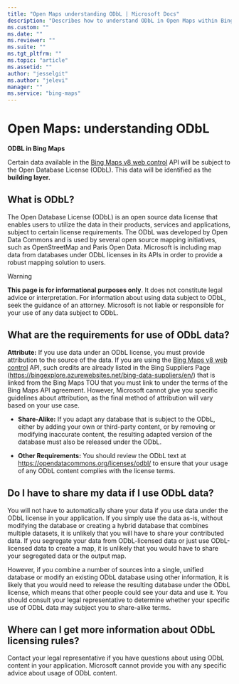 ```yaml
---
title: "Open Maps understanding ODbL | Microsoft Docs"
description: "Describes how to understand ODbL in Open Maps within Bing Maps and outlines what ODbL is, its requirements, and how to share ODbL data."
ms.custom: ""
ms.date: ""
ms.reviewer: ""
ms.suite: ""
ms.tgt_pltfrm: ""
ms.topic: "article"
ms.assetid: ""
author: "jesselgit"
ms.author: "jelevi"
manager: ""
ms.service: "bing-maps"
---
```

# Open Maps: understanding ODbL

**ODBL in Bing Maps**

Certain data available in the [Bing Maps v8 web control](../v8-web-control/index.md) API will be subject to the Open Database License (ODbL). This data will be identified as the **building layer.**  

## What is ODbL?

 The Open Database License (ODbL) is an open source data license that enables users to utilize the data in their products, services and applications, subject to certain license requirements. The ODbL was developed by Open Data Commons and is used by several open source mapping initiatives, such as OpenStreetMap and Paris Open Data. Microsoft is including map data from databases under ODbL licenses in its APIs in order to provide a robust mapping solution to users.

 >[!WARNING]
 > **This page is for informational purposes only**. It does not constitute legal advice or interpretation.  For information about using data subject to ODbL, seek the guidance of an attorney. Microsoft is not liable or responsible for your use of any data subject to ODbL.
 

## What are the requirements for use of ODbL data?

 **Attribute:** If you use data under an ODbL license, you must provide attribution to the source of the data. If you are using the [Bing Maps v8 web control](../v8-web-control/index.md) API, such credits are already listed in the Bing Suppliers Page (<https://bingexplore.azurewebsites.net/bing-data-suppliers/en/>) that is linked from the Bing Maps TOU that you must link to under the terms of the Bing Maps API agreement. However, Microsoft cannot give you specific guidelines about attribution, as the final method of attribution will vary based on your use case.

- **Share-Alike:** If you adapt any database that is subject to the ODbL, either by adding your own or third-party content, or by removing or modifying inaccurate content, the resulting adapted version of the database must also be released under the ODbL.

- **Other Requirements:** You should review the ODbL text at <https://opendatacommons.org/licenses/odbl/> to ensure that your usage of any ODbL content complies with the license terms.  

## Do I have to share my data if I use ODbL data?

You will not have to automatically share your data if you use data under the ODbL license in your application.  If you simply use the data as-is, without modifying the database or creating a hybrid database that combines multiple datasets, it is unlikely that you will have to share your contributed data. If you segregate your data from ODbL-licensed data or just use ODbL-licensed data to create a map, it is unlikely that you would have to share your segregated data or the output map.

However, if you combine a number of sources into a single, unified database or modify an existing ODbL database using other information, it is likely that you would need to release the resulting database under the ODbL license, which means that other people could see your data and use it. You should consult your legal representative to determine whether your specific use of ODbL data may subject you to share-alike terms.

## Where can I get more information about ODbL licensing rules?

Contact your legal representative if you have questions about using ODbL content in your application. Microsoft cannot provide you with any specific advice about usage of ODbL content.
